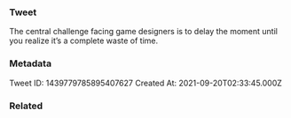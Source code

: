 ### Tweet
The central challenge facing game designers is to delay the moment until you realize it’s a complete waste of time.

### Metadata
Tweet ID: 1439779785895407627
Created At: 2021-09-20T02:33:45.000Z

### Related

